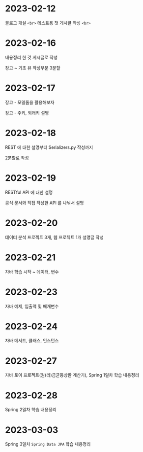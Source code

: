 # 2023-02-12

블로그 개설 `<br>`
테스트용 첫 게시글 작성 `<br>`

# 2023-02-16

내용정리 한 것 게시글로 작성

장고 ~ 기초 뷰 작성부분 3분할

# 2023-02-17

장고 - 모델폼을 활용해보자

장고 - 주키, 외래키 설명

# 2023-02-18

REST 에 대한 설명부터 Serializers.py 작성까지

2분할로 작성

# 2023-02-19

RESTful API 에 대한 설명

공식 문서와 직접 작성한 API 를 나눠서 설명

# 2023-02-20

데이터 분석 프로젝트 3개, 웹 프로젝트 1개 설명글 작성

# 2023-02-21

자바 학습 시작 ~ 데이터, 변수

# 2023-02-23

자바 예제, 입출력 및 매개변수

# 2023-02-24

자바 메서드, 클래스, 인스턴스

# 2023-02-27

자바 토이 프로젝트(원(리)금균등상환 계산기), Spring 1일차 학습 내용정리

# 2023-02-28

Spring 2일차 학습 내용정리

# 2023-03-03

Spring 3일차 `Spring Data JPA` 학습 내용정리
